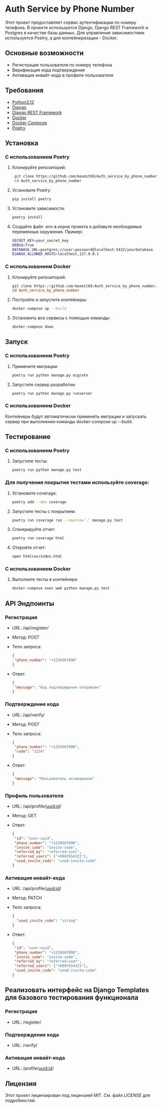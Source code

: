 # Auth Service by Phone Number

Этот проект предоставляет сервис аутентификации по номеру телефона. В проекте используется Django, Django REST Framework
и Postgres в качестве базы данных. Для управления зависимостями используется Poetry, а для контейнеризации - Docker.

## Основные возможности

- Регистрация пользователя по номеру телефона
- Верификация кода подтверждения
- Активация инвайт-кода в профиле пользователя

## Требования

- [Python3.12](https://www.python.org/downloads/release/python-3120/)
- [Django](https://docs.djangoproject.com/en/stable/)
- [Django REST Framework](https://www.django-rest-framework.org/)
- [Docker](https://docs.docker.com/)
- [Docker Compose](https://docs.docker.com/compose/)
- [Poetry](https://python-poetry.org/docs/)

## Установка

### С использованием Poetry

1. Клонируйте репозиторий:

   ```Bash
    git clone https://github.com/maxmit69/Auth_service_by_phone_number.git
    cd Auth_service_by_phone_number

2. Установите Poetry:

    ```Bash
    pip install poetry

3. Установите зависимости:

    ```Bash
    poetry install
   
4. Создайте файл .env в корне проекта и добавьте необходимые переменные окружения. Пример:

    ```sh
    SECRET_KEY=your_secret_key
    DEBUG=True
    DATABASE_URL=postgres://user:password@localhost:5432/yourdatabase
    DJANGO_ALLOWED_HOSTS=localhost,127.0.0.1
   

### С использованием Docker

1. Клонируйте репозиторий:

    ```hs
   git clone https://github.com/maxmit69/Auth_service_by_phone_number.git
    cd Auth_service_by_phone_number

2. Постройте и запустите контейнеры:

    ```hs
   docker-compose up --build
   
3. Остановить все сервисы с помощью команды:

    ```sh
   docker-compose down

## Запуск

### С использованием Poetry

1. Примените миграции:

   ```sh
   poetry run python manage.py migrate

2. Запустите сервер разработки:

   ```sh
   poetry run python manage.py runserver

### С использованием Docker

Контейнеры будут автоматически применять миграции и запускать сервер при выполнении команды docker-compose up --build.

## Тестирование

### С использованием Poetry

1. Запустите тесты:

   ```sh
   poetry run python manage.py test
   
### Для получения покрытия тестами используйте coverage:

1. Установите coverage:

    ```sh
   poetry add --dev coverage

2. Запустите тесты с покрытием:

    ```sh
   poetry run coverage run --source='.' manage.py test

3. Сгенерируйте отчет:

    ```sh
   poetry run coverage html

4. Откройте отчет:

    ```sh
   open htmlcov/index.html

### С использованием Docker

1. Выполните тесты в контейнере:

   ```sh
   docker-compose exec web python manage.py test

## API Эндпоинты

### Регистрация

- URL: /api/register/
- Метод: POST
- Тело запроса:

   ```json
  {
    "phone_number": "+1234567890"
  }

- Ответ:

   ```json
  {
    "message": "Код подтверждения отправлен"
  }

### Подтверждение кода

- URL: /api/verify/
- Метод: POST
- Тело запроса:

   ```json
  {
    "phone_number": "+1234567890",
    "code": "1234"
  }

- Ответ:

   ```json
  {
    "message": "Пользователь активирован"
  }
  
### Профиль пользователя

- URL: /api/profile/<uuid:id>/
- Метод: GET
- Ответ:

   ```json
  {
    "id": "user-uuid",
    "phone_number": "+1234567890",
    "invite_code": "invite-code",
    "referred_by": "referred-user",
    "referred_users": ["+0987654321"],
    "used_invite_code": "used-invite-code"
   }

### Активация инвайт-кода

- URL: /api/profile/<uuid:id>/
- Метод: PATCH
- Тело запроса:

   ```json
   {
     "used_invite_code": "string"
   }
  
- Ответ:

    ```json
   {
     "id": "user-uuid",
     "phone_number": "+1234567890",
     "invite_code": "invite-code",
     "referred_by": "referred-user",
     "referred_users": ["+0987654321"],
     "used_invite_code": "used-invite-code"
   }

## Реализовать интерфейс на Django Templates для базового тестирования функционала

### Регистрация

- URL: /register/

### Подтверждение кода

- URL: /verify/

### Активация инвайт-кода

- URL: /profile/<uuid:id>/

## Лицензия
Этот проект лицензирован под лицензией MIT. См. файл LICENSE для подробностей.
